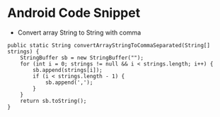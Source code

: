 Android Code Snippet
===========================
* Convert array String to String with comma
```
public static String convertArrayStringToCommaSeparated(String[] strings) {
	StringBuffer sb = new StringBuffer("");
	for (int i = 0; strings != null && i < strings.length; i++) {
		sb.append(strings[i]);
		if (i < strings.length - 1) {
			sb.append(',');
		}
	}
	return sb.toString();
}
```
